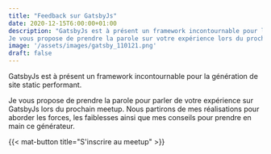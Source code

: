 ```yaml
---
title: "Feedback sur GatsbyJs"
date: 2020-12-15T6:00:00+01:00
description: "GatsbyJs est à présent un framework incontournable pour la génération de site static performant.
Je vous propose de prendre la parole sur votre expérience lors du prochain meetup."
image: '/assets/images/gatsby_110121.png'
draft: false 
---
```


GatsbyJs est à présent un framework incontournable pour la génération de site static performant.

Je vous propose de prendre la parole pour parler de votre expérience sur GatsbyJs lors du prochain meetup.
Nous partirons de mes réalisations pour aborder les forces, les faiblesses ainsi que mes conseils pour prendre en main ce générateur.

{{< mat-button title="S'inscrire au meetup" >}} 

